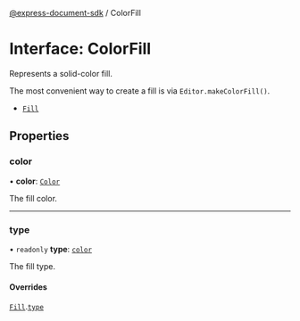 [@express-document-sdk](../overview.md) / ColorFill
# Interface: ColorFill

Represents a solid-color fill.

The most convenient way to create a fill is via `Editor.makeColorFill()`.



- [`Fill`](Fill.md)


## Properties

### color

• **color**: [`Color`](Color.md)

The fill color.

---

### type

• `readonly` **type**: [`color`](../enumerations/FillType.md#color)

The fill type.

#### Overrides

[`Fill`](Fill.md).[`type`](Fill.md#type)
